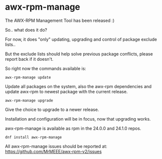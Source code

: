 # awx-rpm-manage

The AWX-RPM Management Tool has been released :)

So.. what does it do?

For now, it does "only" updating, upgrading and control of package exclude lists..

But the exclude lists should help solve previous package conflicts, please report back if it doesn't.

So right now the commands available is:

```awx-rpm-manage update```

Update all packages on the system, also the awx-rpm dependencies and update awx-rpm to newest package with the current release.

```awx-rpm-manage upgrade```

Give the choice to upgrade to a newer release.


Installation and configuration will be in focus, now that upgrading works.

awx-rpm-manage is available as rpm in the 24.0.0 and 24.1.0 repos.

```dnf install awx-rpm-manage```

All awx-rpm-manage issues should be reported at: https://github.com/MrMEEE/awx-rpm-v2/issues
